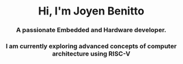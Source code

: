 <h1 align="center">Hi, I'm Joyen Benitto</h1>
<h3 align="center">A passionate Embedded and Hardware developer.</h3>
<h3 align="center">I am currently exploring advanced concepts of computer architecture using RISC-V</h3>
